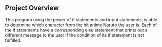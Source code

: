 ## Project Overview

This program using the power of if statements and input statements, is able to determine which character from the hit anime Naruto the user is. Each of the if statements have a corresponding else statement that prints out a different message to the user if the condition of its if statement is not fulfilled.